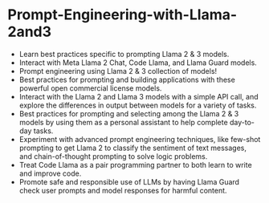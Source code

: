# Prompt-Engineering-with-Llama-2and3

- Learn best practices specific to prompting Llama 2 & 3 models.
- Interact with Meta Llama 2 Chat, Code Llama, and Llama Guard models.
- Prompt engineering using Llama 2 & 3 collection of models! 
- Best practices for prompting and building applications with these powerful open commercial license models.
- Interact with the Llama 2 and Llama 3 models with a simple API call, and explore the differences in output between models for a variety of tasks.
- Best practices for prompting and selecting among the Llama 2 & 3 models by using them as a personal assistant to help complete day-to-day tasks.
- Experiment with advanced prompt engineering techniques, like few-shot prompting to get Llama 2 to classify the sentiment of text messages, and chain-of-thought prompting to solve logic problems.
- Treat Code Llama as a pair programming partner to both learn to write and improve code.
- Promote safe and responsible use of LLMs by having Llama Guard check user prompts and model responses for harmful content.
